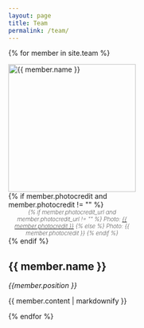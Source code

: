 ```yaml
---
layout: page
title: Team
permalink: /team/
---
```


{% for member in site.team %}
  <div style="max-width: 256px">
  <img src="{{ member.image }}" alt="{{ member.name }}" style="width: 256px; height: 256px; object-fit: cover;"/>
  {% if member.photocredit and member.photocredit != "" %}
  <div style="text-align: center; font-weight: 200; "><small><i>
  {% if member.photocredit_url and member.photocredit_url != "" %}
  Photo: <a href=" {{ member.photocredit_url }}"> {{ member.photocredit }}</a>
  {% else %}
  Photo: {{ member.photocredit }}
  {% endif %}
  </i></small></div>
  {% endif %}
  </div>
  <h2>{{ member.name }}</h2>
  <i>{{member.position }}</i>
  <p class="prose">{{ member.content | markdownify }}</p>
{% endfor %}